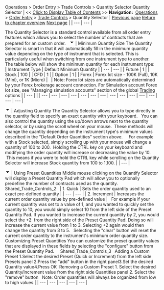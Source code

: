 ﻿
Operations \> Order Entry \> Trade Controls \> Quantity Selector
Quantity Selector
| \<\< [Click to Display Table of Contents](quantity_selector.md) \>\> **Navigation:**     [Operations](operations.md) \> [Order Entry](order_entry.md) \> [Trade Controls](trade_controls.md) \> Quantity Selector | [Previous page](price_selector.md) [Return to chapter overview](trade_controls.md) [Next page](tif_selector.md) |
| --- | --- |

The Quantity Selector is a standard control available from all order entry features which allows you to select the number of contracts that are prepared for an custom order.  
![tog_minus](tog_minus.gif)
| Minimum Quantity Size The Quantity Selector is smart in that it will automatically fill in the minimum quantity value depending on the type of instrument that is selected. This is particularly useful when switching from one instrument type to another.   The table below will show the minimum quantity for each instrument type:     | Instrument Type | Default Minimum Quantity | | --- | --- | | Future | 1 | | Stock | 100 | | CFD | 1 | | Option | 1 | | Forex | Forex lot size \- 100K (Full), 10K (Mini), or 1K (Micro) |        | Note: Forex lot sizes are automatically determined by your Forex brokerage account connection. For Simulation account Forex lot size, see "Managing simulation accounts" section of the global [Trading](options_trading.md) options | | --- | |
| --- | --- | --- | --- | --- | --- | --- | --- | --- | --- | --- | --- | --- | --- |

![tog_minus](tog_minus.gif)
| Adjusting Quantity The Quantity Selector allows you to type directly in the quantity field to specify an exact quantity with your keyboard.   You can also control the quantity using the up/down arrows next to the quantity selector, or by using the scroll wheel on your mouse.  These methods will change the quantity depending on the instrument type's minimum values described in the "Default Order Quantities" section above.     For example with a Stock selected, simply scrolling up with your mouse will change a quantity of 100 to 200\.  Holding the CTRL key on your keyboard and modifying the order quantity will increase or decreasing the value by 10\.  This means if you were to hold the CTRL key while scrolling on the Quantity Selector will increase Stock quantity from 100 to 1,100\. |
| --- |

![tog_minus](tog_minus.gif)
| Using Preset Quantities Middle mouse clicking on the Quantify Selector will display a Preset Quantity Pad which will allow you to optionally predefine the number of contracts used as the quantity.   Shared_Trade_Controls_2     | 1\. Quick | Sets the order quantity used to an exact pre\-defined quantity | | --- | --- | | 2\. Increment | Increases the current order quantity value by pre\-defined value |      For example if your current quantity was set to a value of 1, and you wanted to quickly set the quantity to 10, you would simply select 10 from the left side of the Preset Quantity Pad. If you wanted to increase the current quantity by 2, you would select the \+2  from the right side of the Preset Quantity Pad. Doing so will increase the current value from 1 to 3\. Selecting \+2 again would then change the quantity from 3 to 5\.   Selecting the "clear" button will reset the current order quantity to the instrument's minimum order quantity size.   Customizing Preset Quantities You can customize the preset quantity values that are displayed in these fields by selecting the "configure" button from the Preset Quantity Pad.     Shared_Trade_Controls_3   Adding a Custom Preset 1\.Select the desired Preset (Quick or Increment) from the left side Presets panel 2\.Press the "add" button in the right panel3\.Set the desired Quantity value4\.Press OK  Removing a Custom Preset 1\. Select the desired Quantity/Increment value from the right side Quantities panel 2\. Select the "remove" button   Note: Order quantities will always be organized from low to high values |
| --- | --- | --- | --- | --- |

